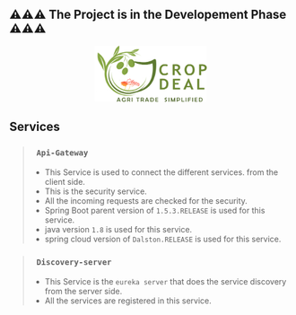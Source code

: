 ## ⚠⚠⚠ The Project is in the Developement Phase ⚠⚠⚠ ##

<p align="center">
<img  src="https://github.com/saisukumarpinninti/CropDeal/blob/master/1.Resources/icon.PNG" width="200" height="100">
</p>

 ## Services

> ### ` Api-Gateway` ### 
>- This Service is used to connect the different services. from the client side. 
>- This is the security service.
>- All the incoming requests are checked for the security.
>- Spring Boot parent version of  ` 1.5.3.RELEASE ` is used for this service. 
>- java version ` 1.8 ` is used for this service.
>- spring cloud version of `Dalston.RELEASE` is used for this service.

> ### ` Discovery-server` ###
>- This Service is the `eureka server` that does the service discovery  from the server  side.
>- All the services are registered in this service.
>


